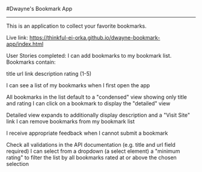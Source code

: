 #Dwayne's Bookmark App
***

This is an application to collect your favorite bookmarks.

Live link: https://thinkful-ei-orka.github.io/dwayne-bookmark-app/index.html 

User Stories completed:
I can add bookmarks to my bookmark list. Bookmarks contain:

title url link description rating (1-5)

I can see a list of my bookmarks when I first open the app

All bookmarks in the list default to a "condensed" view showing only title and rating I can click on a bookmark to display the "detailed" view

Detailed view expands to additionally display description and a "Visit Site" link I can remove bookmarks from my bookmark list

I receive appropriate feedback when I cannot submit a bookmark

Check all validations in the API documentation (e.g. title and url field required) I can select from a dropdown (a select element) a "minimum rating" to filter the list by all bookmarks rated at or above the chosen selection